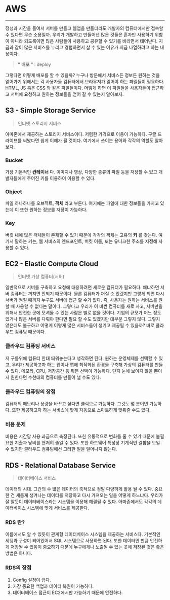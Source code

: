 # AWS

---

정성과 시간을 들여서 서버를 만들고 웹앱을 만들더라도 개발자의 컴퓨터에서만 접속할 수 있다면 무슨 소용일까. 우리가 개발하고 만들어낸 많은 것들은 혼자만 사용하기 위함이 아니라 되도록이면 많은 사람들이 사용하고 공유할 수 있기를 바라면서 태어난다. 지금과 같이 많은 서비스를 누리고 경험하면서 살 수 있는 이유가 지금 나열하려고 하는 내용이다.

> **" 배포 "** : deploy

그렇다면 어떻게 배포를 할 수 있을까? 누구나 방문해서 서비스든 정보든 원하는 것을 얻어가기 위해서는 각 사용자들 컴퓨터에서 브라우저가 읽어야 하는 파일들이 필요하다. HTML, JS 혹은 CSS 와 같은 파일들이다. 어떻게 하면 이 파일들을 사용자들이 접근하고 서버에 요청하고 원하는 정보들을 얻어 갈 수 있는지 알아보자.



## S3 - Simple Storage Service

> 인터넷 스토리지 서비스

아마존에서 제공하는 스토리지 서비스이다. 저렴한 가격으로 이용이 가능하다. 구글 드라이브를 써봤다면 쉽게 이해가 될 것이다. 여기에서 쓰이는 용어와 각각의 역할도 알아보자.



### Bucket

가장 기본적인 **컨테이너** 다. 이미지나 영상, 다양한 종류의 파일 등을 저장할 수 있고 개발자들에게 주어진 키를 이용하여 이용할 수 있다.

### Object

파일 하나하나를 오브젝트, **객체** 라고 부른다. 여기에는 파일에 대한 정보들을 가지고 있는데 이 또한 원하는 정보를 저장이 가능하다. 

### Key

버킷 내에 많은 객체들이 존재할 수 있기 때문에 각각의 객체는 고유의 **키** 를 갖는다. 여기서 말하는 키는, 웹 서비스의 엔드포인트, 버킷 이름, 또는 유니크한 주소를 지정해 사용할 수 있다.



## EC2 - Elastic Compute Cloud

> 인터넷 가상 컴퓨터(서버)

일반적으로 서버를 구축하고 요청에 대응하려면 새로운 컴퓨터가 필요하다. 왜냐하면 서버 컴퓨터는 꺼지면 안되기 때문이다. 물론 컴퓨터가 꺼질 순 있겠지만 그렇게 되면 다시 서버가 켜질 때까지 누구도 서버에 접근 할 수가 없다. 즉, 사용자는 원하는 서비스를 원할 때 사용할 수 없다는 말이다. 그렇다고 우리가 이 비싼 컴퓨터를 새로 사고, 서버만을 위해서 안전한 곳에 모셔둘 수 있는 사람은 별로 없을 것이다. 기업의 규모가 어느 정도 있거나 많은 서버를 다뤄야 한다면 필요 할 수도 있겠지만 대부분 그렇지 않다. 그렇지 않은데도 불구하고 어떻게 이렇게 많은 서비스들이 생기고 제공될 수 있을까? 바로 클라우드 컴퓨팅 때문이다.




### 클라우드 컴퓨팅 서비스

저 구름위에 컴퓨터 한대 띄워놓는다고 생각하면 된다. 원하는 운영체제를 선택할 수 있고, 우리가 제공하고자 하는 웹이나 앱에 최적화된 환경을 구축해 가상의 컴퓨터를 만들 수 있다. 메모리, CPU, 저장공간 등 뭐든 선택이 가능하다. 단지 눈에 보이지 않을 뿐이지 원한다면 수천대의 컴퓨터를 만들어 낼 수도 있다.

### 클라우드 컴퓨팅의 장점

컴퓨터의 메모리나 용량을 바꾸고 싶다면 클릭으로 가능하다. 그것도 몇 분이면 가능하다. 또한 제공하고자 하는 서비스에 맞게 자동으로 스마트하게 맞춰줄 수도 있다.

### 비용 문제

비용은 시간당 사용 과금으로 측정된다. 또한 유동적으로 변화를 줄 수 있기 때문에 불필요한 지출과 낭비를 현저히 줄일 수 있다. 또한 하드웨어 특성상 기계적인 결함을 보일 수 있지만 클라우드 컴퓨팅에선 그러한 일을 일어나지 않는다.



## RDS - Relational Database Service

> 데이터베이스 서비스

데이터의 시대. 그간의 수 많은 데이터의 축적으로 정말 다양하게 활용 될 수 있다. 중요한 건 새롭게 생겨나는 데이터를 저장하고 다시 가져오는 일을 어떻게 하느냐다. 우리가 잘 알듯이 데이터베이스라는 시스템을 이용해 해결될 수 있다. 아마존에서도 각각의 데이터베이스 시스템에 맞게 서비스를 제공한다.



### RDS 란?

이름에서도 알 수 있듯이 관계형 데이터베이스 시스템을 제공하는 서비스다. 기본적인 세팅과 구성이 되어있어서 SQL 시스템으로 사용하면 된다. 또한 데이터인 만큼 안전하게 저장될 수 있음이 중요하기 때문에 누구에게나 노출될 수 있는 곳에 저장된 것은 좋은 방법은 아니다.

### RDS의 장점

1. Config 설정이 쉽다.
2. 가장 중요한 백업과 데이터 복원이 가능하다.
3. 데이터베이스 접근이  EC2에서만 가능하기 때문에 안전하다.